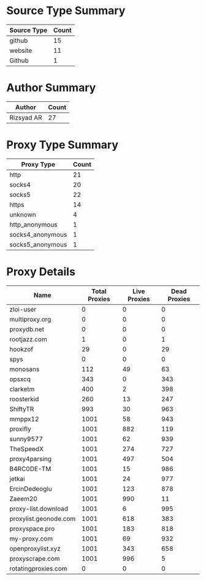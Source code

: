 # Source Type Summary

| Source Type | Count |
|-------------|-------|
| github | 15 |
| website | 11 |
| Github | 1 |


# Author Summary

| Author | Count |
|--------|-------|
| Rizsyad AR | 27 |


# Proxy Type Summary

| Proxy Type | Count |
|------------|-------|
| http | 21 |
| socks4 | 20 |
| socks5 | 22 |
| https | 14 |
| unknown | 4 |
| http_anonymous | 1 |
| socks4_anonymous | 1 |
| socks5_anonymous | 1 |


# Proxy Details

| Name | Total Proxies | Live Proxies | Dead Proxies |
|------|---------------|--------------|---------------|
| zloi-user | 0 | 0 | 0 |
| multiproxy.org | 0 | 0 | 0 |
| proxydb.net | 0 | 0 | 0 |
| rootjazz.com | 1 | 0 | 1 |
| hookzof | 29 | 0 | 29 |
| spys | 0 | 0 | 0 |
| monosans | 112 | 49 | 63 |
| opsxcq | 343 | 0 | 343 |
| clarketm | 400 | 2 | 398 |
| roosterkid | 260 | 13 | 247 |
| ShiftyTR | 993 | 30 | 963 |
| mmppx12 | 1001 | 58 | 943 |
| proxifly | 1001 | 882 | 119 |
| sunny9577 | 1001 | 62 | 939 |
| TheSpeedX | 1001 | 274 | 727 |
| proxy4parsing | 1001 | 497 | 504 |
| B4RC0DE-TM | 1001 | 15 | 986 |
| jetkai | 1001 | 24 | 977 |
| ErcinDedeoglu | 1001 | 123 | 878 |
| Zaeem20 | 1001 | 990 | 11 |
| proxy-list.download | 1001 | 6 | 995 |
| proxylist.geonode.com | 1001 | 618 | 383 |
| proxyspace.pro | 1001 | 183 | 818 |
| my-proxy.com | 1001 | 69 | 932 |
| openproxylist.xyz | 1001 | 343 | 658 |
| proxyscrape.com | 1001 | 996 | 5 |
| rotatingproxies.com | 0 | 0 | 0 |
